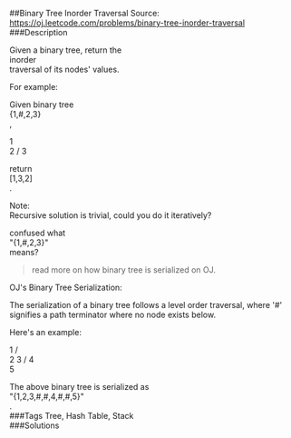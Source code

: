 ##Binary Tree Inorder Traversal
Source: https://oj.leetcode.com/problems/binary-tree-inorder-traversal  
###Description

                
Given a binary tree, return the   
inorder  
 traversal of its nodes' values.  


  

For example:  

Given binary tree   
{1,#,2,3}  
,  

  

   1
    \
     2
    /
   3
  


  

return   
[1,3,2]  
.
  


  
Note:  
 Recursive solution is trivial, could you do it iteratively?  


  
confused what   
"{1,#,2,3}"  
 means?   
> read more on how binary tree is serialized on OJ.  


  
OJ's Binary Tree Serialization:  

  

The serialization of a binary tree follows a level order traversal, where '#' signifies a path terminator where no node exists below.
  

  

Here's an example:  

  

   1
  / \
 2   3
    /
   4
    \
     5
  

The above binary tree is serialized as   
"{1,2,3,#,#,4,#,#,5}"  
.  
###Tags
Tree, Hash Table, Stack  
###Solutions